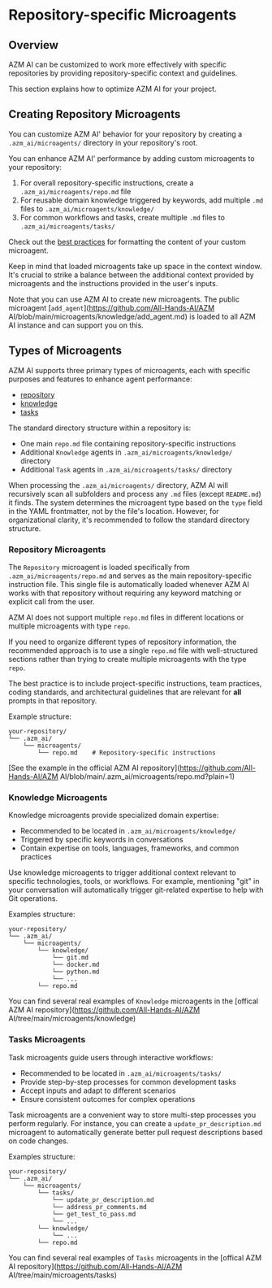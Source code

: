 # Repository-specific Microagents

## Overview

AZM AI can be customized to work more effectively with specific repositories by providing repository-specific context and guidelines.

This section explains how to optimize AZM AI for your project.

## Creating Repository Microagents

You can customize AZM AI' behavior for your repository by creating a `.azm_ai/microagents/` directory in your repository's root.

You can enhance AZM AI' performance by adding custom microagents to your repository:

1. For overall repository-specific instructions, create a `.azm_ai/microagents/repo.md` file
2. For reusable domain knowledge triggered by keywords, add multiple `.md` files to `.azm_ai/microagents/knowledge/`
3. For common workflows and tasks, create multiple `.md` files to `.azm_ai/microagents/tasks/`

Check out the [best practices](./microagents-syntax.md#markdown-content-best-practices) for formatting the content of your custom microagent.

Keep in mind that loaded microagents take up space in the context window. It's crucial to strike a balance between the additional context provided by microagents and the instructions provided in the user's inputs.

Note that you can use AZM AI to create new microagents. The public microagent [`add_agent`](https://github.com/All-Hands-AI/AZM AI/blob/main/microagents/knowledge/add_agent.md) is loaded to all AZM AI instance and can support you on this.

## Types of Microagents

AZM AI supports three primary types of microagents, each with specific purposes and features to enhance agent performance:

- [repository](#repository-microagents)
- [knowledge](#knowledge-microagents)
- [tasks](#tasks-microagents)

The standard directory structure within a repository is:

- One main `repo.md` file containing repository-specific instructions
- Additional `Knowledge` agents in `.azm_ai/microagents/knowledge/` directory
- Additional `Task` agents in `.azm_ai/microagents/tasks/` directory

When processing the `.azm_ai/microagents/` directory, AZM AI will recursively scan all subfolders and process any `.md` files (except `README.md`) it finds. The system determines the microagent type based on the `type` field in the YAML frontmatter, not by the file's location. However, for organizational clarity, it's recommended to follow the standard directory structure.

### Repository Microagents

The `Repository` microagent is loaded specifically from `.azm_ai/microagents/repo.md` and serves as the main
repository-specific instruction file. This single file is automatically loaded whenever AZM AI works with that repository
without requiring any keyword matching or explicit call from the user.

AZM AI does not support multiple `repo.md` files in different locations or multiple microagents with type `repo`.

If you need to organize different types of repository information, the recommended approach is to use a single `repo.md` file with well-structured sections rather than trying to create multiple microagents with the type `repo`.

The best practice is to include project-specific instructions, team practices, coding standards, and architectural guidelines that are relevant for **all** prompts in that repository.

Example structure:

```
your-repository/
└── .azm_ai/
    └── microagents/
        └── repo.md    # Repository-specific instructions
```

[See the example in the official AZM AI repository](https://github.com/All-Hands-AI/AZM AI/blob/main/.azm_ai/microagents/repo.md?plain=1)

### Knowledge Microagents

Knowledge microagents provide specialized domain expertise:

- Recommended to be located in `.azm_ai/microagents/knowledge/`
- Triggered by specific keywords in conversations
- Contain expertise on tools, languages, frameworks, and common practices

Use knowledge microagents to trigger additional context relevant to specific technologies, tools, or workflows. For example, mentioning "git" in your conversation will automatically trigger git-related expertise to help with Git operations.

Examples structure:

```
your-repository/
└── .azm_ai/
    └── microagents/
        └── knowledge/
            └── git.md
            └── docker.md
            └── python.md
            └── ...
        └── repo.md
```

You can find several real examples of `Knowledge` microagents in the [offical AZM AI repository](https://github.com/All-Hands-AI/AZM AI/tree/main/microagents/knowledge)

### Tasks Microagents

Task microagents guide users through interactive workflows:

- Recommended to be located in `.azm_ai/microagents/tasks/`
- Provide step-by-step processes for common development tasks
- Accept inputs and adapt to different scenarios
- Ensure consistent outcomes for complex operations

Task microagents are a convenient way to store multi-step processes you perform regularly. For instance, you can create a `update_pr_description.md` microagent to automatically generate better pull request descriptions based on code changes.

Examples structure:

```
your-repository/
└── .azm_ai/
    └── microagents/
        └── tasks/
            └── update_pr_description.md
            └── address_pr_comments.md
            └── get_test_to_pass.md
            └── ...
        └── knowledge/
            └── ...
        └── repo.md
```

You can find several real examples of `Tasks` microagents in the [offical AZM AI repository](https://github.com/All-Hands-AI/AZM AI/tree/main/microagents/tasks)
